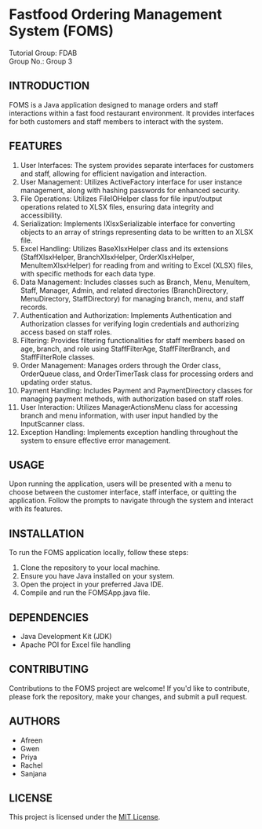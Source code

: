 # Fastfood Ordering Management System (FOMS)

Tutorial Group: FDAB<br/>
Group No.: Group 3

## INTRODUCTION

FOMS is a Java application designed to manage orders and staff interactions within a fast food restaurant environment. It provides interfaces for both customers and staff members to interact with the system.

## FEATURES

1. User Interfaces: The system provides separate interfaces for customers and staff, allowing for efficient navigation and interaction.
2. User Management: Utilizes ActiveFactory interface for user instance management, along with hashing passwords for enhanced security.
3. File Operations: Utilizes FileIOHelper class for file input/output operations related to XLSX files, ensuring data integrity and accessibility.
4. Serialization: Implements IXlsxSerializable interface for converting objects to an array of strings representing data to be written to an XLSX file.
5. Excel Handling: Utilizes BaseXlsxHelper class and its extensions (StaffXlsxHelper, BranchXlsxHelper, OrderXlsxHelper, MenuItemXlsxHelper) for reading from and writing to Excel (XLSX) files, with specific methods for each data type.
6. Data Management: Includes classes such as Branch, Menu, MenuItem, Staff, Manager, Admin, and related directories (BranchDirectory, MenuDirectory, StaffDirectory) for managing branch, menu, and staff records.
7. Authentication and Authorization: Implements Authentication and Authorization classes for verifying login credentials and authorizing access based on staff roles.
8. Filtering: Provides filtering functionalities for staff members based on age, branch, and role using StaffFilterAge, StaffFilterBranch, and StaffFilterRole classes.
9. Order Management: Manages orders through the Order class, OrderQueue class, and OrderTimerTask class for processing orders and updating order status.
10. Payment Handling: Includes Payment and PaymentDirectory classes for managing payment methods, with authorization based on staff roles.
11. User Interaction: Utilizes ManagerActionsMenu class for accessing branch and menu information, with user input handled by the InputScanner class.
12. Exception Handling: Implements exception handling throughout the system to ensure effective error management.

## USAGE

Upon running the application, users will be presented with a menu to choose between the customer interface, staff interface, or quitting the application. Follow the prompts to navigate through the system and interact with its features.

## INSTALLATION

To run the FOMS application locally, follow these steps:

1. Clone the repository to your local machine.
2. Ensure you have Java installed on your system.
3. Open the project in your preferred Java IDE.
4. Compile and run the FOMSApp.java file.

## DEPENDENCIES

- Java Development Kit (JDK)
- Apache POI for Excel file handling

## CONTRIBUTING

Contributions to the FOMS project are welcome! If you'd like to contribute, please fork the repository, make your changes, and submit a pull request.

## AUTHORS

- Afreen
- Gwen
- Priya
- Rachel
- Sanjana

## LICENSE

This project is licensed under the [MIT License](LICENSE).
